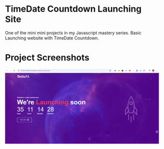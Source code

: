 # TimeDate Countdown Launching Site

One of the mini mini projects in my Javascript mastery series. Basic Launching website with TimeDate Countdown.

# Project Screenshots

![alt text](images/site_ss.png)
